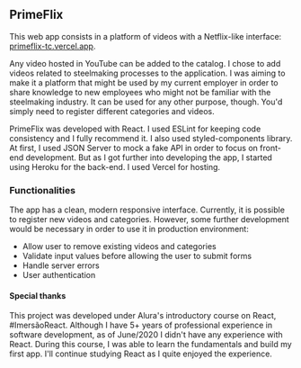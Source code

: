 ## PrimeFlix

This web app consists in a platform of videos with a Netflix-like interface: [primeflix-tc.vercel.app](https://primeflix-tc.vercel.app/).

Any video hosted in YouTube can be added to the catalog. I chose to add videos related to steelmaking processes to the application. I was aiming to make it a platform that might be used by my current employer in order to share knowledge to new employees who might not be familiar with the steelmaking industry. It can be used for any other purpose, though. You'd simply need to register different categories and videos.

PrimeFlix was developed with React. I used ESLint for keeping code consistency and I fully recommend it. I also used styled-components library. At first, I used JSON Server to mock a fake API in order to focus on front-end development. But as I got further into developing the app, I started using Heroku for the back-end. I used Vercel for hosting.

### Functionalities

The app has a clean, modern responsive interface. Currently, it is possible to register new videos and categories. However, some further development would be necessary in order to use it in production environment:

- Allow user to remove existing videos and categories
- Validate input values before allowing the user to submit forms
- Handle server errors
- User authentication


#### Special thanks

This project was developed under Alura's introductory course on React, #ImersãoReact. Although I have 5+ years of professional experience in software development, as of June/2020 I didn't have any experience with React. During this course, I was able to learn the fundamentals and build my first app. I'll continue studying React as I quite enjoyed the experience.
